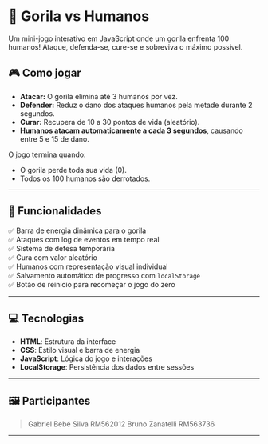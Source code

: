 # 🦍 Gorila vs Humanos

Um mini-jogo interativo em JavaScript onde um gorila enfrenta 100 humanos! Ataque, defenda-se, cure-se e sobreviva o máximo possível.

## 🎮 Como jogar

- **Atacar:** O gorila elimina até 3 humanos por vez.
- **Defender:** Reduz o dano dos ataques humanos pela metade durante 2 segundos.
- **Curar:** Recupera de 10 a 30 pontos de vida (aleatório).
- **Humanos atacam automaticamente a cada 3 segundos**, causando entre 5 e 15 de dano.

O jogo termina quando:
- O gorila perde toda sua vida (0).
- Todos os 100 humanos são derrotados.

---

## 🧪 Funcionalidades

✅ Barra de energia dinâmica para o gorila  
✅ Ataques com log de eventos em tempo real  
✅ Sistema de defesa temporária  
✅ Cura com valor aleatório  
✅ Humanos com representação visual individual  
✅ Salvamento automático de progresso com `localStorage`  
✅ Botão de reinício para recomeçar o jogo do zero

---

## 💻 Tecnologias

- **HTML**: Estrutura da interface
- **CSS**: Estilo visual e barra de energia
- **JavaScript**: Lógica do jogo e interações
- **LocalStorage**: Persistência dos dados entre sessões

---

## 🖼️ Participantes

> Gabriel Bebé Silva RM562012 Bruno Zanatelli RM563736

---
